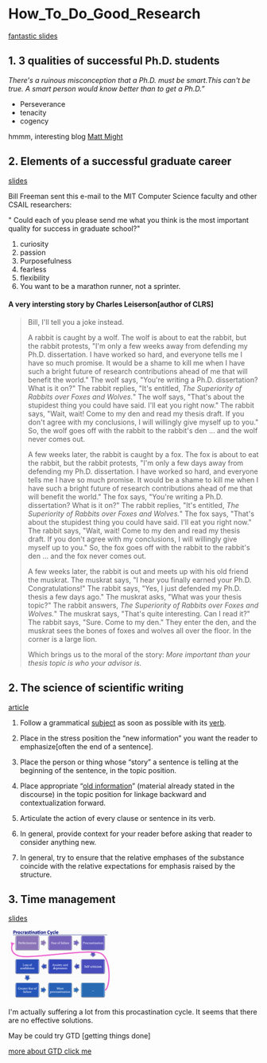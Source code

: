 # How_To_Do_Good_Research

<a href="http://www.thecomputationalphotographer.com/wp-content/uploads/2017/03/fredo_do_good_research_2016.pdf">fantastic slides</a>

## 1. **3 qualities of successful Ph.D. students** 

*There's a ruinous misconception that a Ph.D. must be smart.This can't be true. A smart person would know better than to get a Ph.D.”* 

* Perseverance
* tenacity 
* cogency 



hmmm, interesting blog <a href="http://matt.might.net/articles/">Matt Might </a>



## 2. Elements of a successful graduate career 

<a href="http://people.csail.mit.edu/billf/talks/10minFreeman2013.pdf">slides</a>

Bill Freeman sent this e-mail to the MIT Computer Science faculty and other CSAIL researchers: 

"  Could each of you please send me what you think is the most important quality for success in graduate school?"

1. curiosity
2. passion
3. Purposefulness
4. fearless
5. flexibility
6. You want to be a marathon runner, not a sprinter. 



#### A very intersting story by Charles Leiserson[author of CLRS]

> Bill,
>  I'll tell you a joke instead. 
>
> A rabbit is caught by a wolf. The wolf is about to eat the rabbit, but the rabbit protests, "I'm only a few weeks away from defending my Ph.D. dissertation. I have worked so hard, and everyone tells me I have so much promise. It would be a shame to kill me when I have such a bright future of research contributions ahead of me that will benefit the world." The wolf says, "You're writing a Ph.D. dissertation? What is it on?" The rabbit replies, "It's entitled, *The Superiority of Rabbits over Foxes and Wolves.*" The wolf says, "That's about the stupidest thing you could have said. I'll eat you right now." The rabbit says, "Wait, wait! Come to my den and read my thesis draft. If you don't agree with my conclusions, I will willingly give myself up to you." So, the wolf goes off with the rabbit to the rabbit's den ... and the wolf never comes out. 
>
> A few weeks later, the rabbit is caught by a fox. The fox is about to eat the rabbit, but the rabbit protests, "I'm only a few days away from defending my Ph.D. dissertation. I have worked so hard, and everyone tells me I have so much promise. It would be a shame to kill me when I have such a bright future of research contributions ahead of me that will benefit the world." The fox says, "You're writing a Ph.D. dissertation? What is it on?" The rabbit replies, "It's entitled, *The Superiority of Rabbits over Foxes and Wolves.*" The fox says, "That's about the stupidest thing you could have said. I'll eat you right now." The rabbit says, "Wait, wait! Come to my den and read my thesis draft. If you don't agree with my conclusions, I will willingly give myself up to you." So, the fox goes off with the rabbit to the rabbit's den ... and the fox never comes out. 
>
> A few weeks later, the rabbit is out and meets up with his old friend the muskrat. The muskrat says, "I hear you finally earned your Ph.D. Congratulations!" The rabbit says, "Yes, I just defended my Ph.D. thesis a few days ago." The muskrat asks, "What was your thesis topic?" The rabbit answers, *The Superiority of Rabbits over Foxes and Wolves.*" The muskrat says, "That's quite interesting. Can I read it?" The rabbit says, "Sure. Come to my den." They enter the den, and the muskrat sees the bones of foxes and wolves all over the floor. In the corner is a large lion. 
>
> Which brings us to the moral of the story: *More important than your thesis topic is who your advisor is.* 

## 2. The science of scientific writing

<a href="https://cseweb.ucsd.edu/~swanson/papers/science-of-writing.pdf">article</a>

1. Follow a grammatical <u>subject</u> as soon as possible with its <u>verb</u>.
2. Place in the stress position the “new information” you want the reader to emphasize[often the end of a sentence]. 
3. Place the person or thing whose “story” a sentence is telling at the beginning of the sentence, in the topic position.

 4. Place appropriate “<u>old information</u>” (material already stated in the discourse) in the topic position for linkage backward and contextualization forward.

5. Articulate the action of every clause or sentence in its verb.

6. In general, provide context for your reader before asking that reader to consider anything new.
7. In general, try to ensure that the relative emphases of the substance coincide with the relative expectations for emphasis raised by the structure. 



## 3. Time management

<a href="http://www.dgp.toronto.edu/~hertzman/courses/gradSkills/2010/TimeManagement.pdf">slides</a>

<img src="img/Group11_Morpheus.png" alt="image-20191215103736579" style="zoom: 20%;" />

I'm actually suffering a lot from this procastination cycle. It seems that there are no effective solutions. 



May be could try GTD [getting things done]

<a href="https://www.bilibili.com/video/av73280139?from=search&seid=1659673618579243673">more about GTD click me</a>



